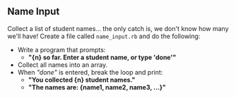 ## Name Input

Collect a list of student names… the only catch is, we don't know how many we'll have! Create a file called `name_input.rb` and do the following:

* Write a program that prompts:
	* **"{n} so far. Enter a student name, or type 'done'"**
* Collect all names into an array.
* When *"done"* is entered, break the loop and print:
	* **"You collected {n} student names."**
	* **"The names are: {name1, name2, name3, …}"**
